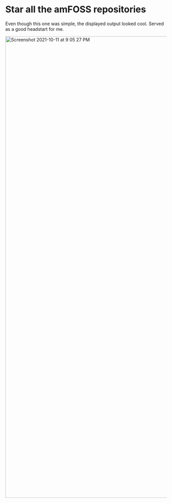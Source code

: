 # Star all the amFOSS repositories

Even though this one was simple, the displayed output looked cool. Served as a good headstart for me.

<img width="1440" alt="Screenshot 2021-10-11 at 9 05 27 PM" src="https://user-images.githubusercontent.com/89991399/136824436-bc853264-7987-4267-a622-90863c2feed1.png">

